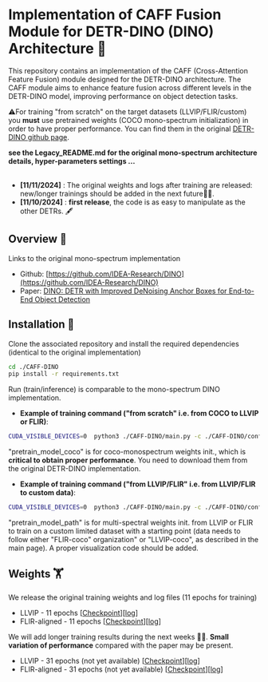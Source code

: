 # Implementation of CAFF Fusion Module for DETR-DINO (DINO) Architecture :t-rex:

This repository contains an implementation of the CAFF (Cross-Attention Feature Fusion) module designed for the DETR-DINO architecture. The CAFF module aims to enhance feature fusion across different levels in the DETR-DINO model, improving performance on object detection tasks.

:warning:For training "from scratch" on the target datasets (LLVIP/FLIR/custom) you __must__ use pretrained weights (COCO mono-spectrum initialization) in order to have proper performance. You can find them in the original [DETR-DINO github page](https://github.com/IDEA-Research/DINO). 

__see the Legacy_README.md for the original mono-spectrum architecture details, hyper-parameters settings ...__ <br> 
<br>
* __[11/11/2024]__ : The original weights and logs after training are released: new/longer trainings should be added in the next future🧑‍🍳.
* __[11/10/2024]__ : __first release__, the code is as easy to manipulate as the other DETRs.   🖋️
  
## Overview :mag_right:

Links to the original mono-spectrum implementation <br>
* Github: [https://github.com/IDEA-Research/DINO](https://github.com/IDEA-Research/DINO) <br>
* Paper: [DINO: DETR with Improved DeNoising Anchor Boxes for End-to-End Object Detection](https://arxiv.org/abs/2203.03605)

## Installation :minidisc:

Clone the associated repository and install the required dependencies (identical to the original implementation)

```bash
cd ./CAFF-DINO
pip install -r requirements.txt
```

Run (train/inference) is comparable to the mono-spectrum DINO implementation.

 * __Example of training command ("from scratch" i.e. from COCO to LLVIP or FLIR)__: 
```bash
CUDA_VISIBLE_DEVICES=0  python3 ./CAFF-DINO/main.py -c ./CAFF-DINO/config/DINO/DINO_5scale_swin.py --dataset_file=flir_fusion --coco_path=./FLIR_aligned_coco --pretrain_model_coco=./coco_pretrained_weights/checkpoint0027_5scale_swin-001.pth
```

"pretrain_model_coco" is for coco-monospectrum weights init., which is __critical to obtain proper performance__. You need to download them from the original DETR-DINO implementation.

 * __Example of training command ("from LLVIP/FLIR" i.e. from LLVIP/FLIR to custom data)__: 
```bash
CUDA_VISIBLE_DEVICES=0  python3 ./CAFF-DINO/main.py -c ./CAFF-DINO/config/DINO/DINO_5scale_swin.py --dataset_file=flir_fusion --coco_path=./FLIR-style_dataset --pretrain_model_path=./flir_training_output/checkpoint_best_regular.pth
```

"pretrain_model_path" is for multi-spectral weights init. from LLVIP or FLIR to train on a custom limited dataset with a starting point (data needs to follow either "FLIR-coco" organization" or "LLVIP-coco", as described in the main page). A proper visualization code should be added.

## Weights :weight_lifting:
We release the original training weights and log files (11 epochs for training) <br> 
* LLVIP - 11 epochs [[Checkpoint](https://zenodo.org/records/14065648/files/checkpoint_best_regular_CAFF-DINO_LLVIP-training_11epochs.pth?download=1)][[log](https://zenodo.org/records/14065648/files/log_CAFF-DINO_LLVIP-training_11epochs.txt?download=1)] <br>
* FLIR-aligned - 11 epochs [[Checkpoint](https://zenodo.org/records/14065648/files/checkpoint_best_regular_CAFF-DINO_FLIR-training_11epochs.pth?download=1)][[log](https://zenodo.org/records/14065648/files/log_CAFF-DINO_FLIR-training_11epochs.txt?download=1)]

We will add longer training results during the next weeks 🧑‍🍳. __Small variation of performance__ compared with the paper may be present.
* LLVIP - 31 epochs (not yet available) [[Checkpoint]()][[log]()] <br>
* FLIR-aligned - 31 epochs  (not yet available) [[Checkpoint]()][[log]()]
